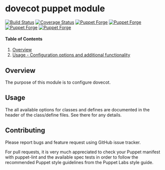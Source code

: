 # dovecot puppet module

[![Build Status](https://travis-ci.org/cirrax/puppet-dovecot.svg?branch=master)](https://travis-ci.org/cirrax/puppet-dovecot)
[![Coverage Status](https://coveralls.io/repos/github/cirrax/puppet-dovecot/badge.svg?branch=master)](https://coveralls.io/github/cirrax/puppet-dovecot?branch=master)
[![Puppet Forge](https://img.shields.io/puppetforge/v/cirrax/dovecot.svg?style=flat-square)](https://forge.puppetlabs.com/cirrax/dovecot)
[![Puppet Forge](https://img.shields.io/puppetforge/dt/cirrax/dovecot.svg?style=flat-square)](https://forge.puppet.com/cirrax/dovecot)
[![Puppet Forge](https://img.shields.io/puppetforge/e/cirrax/dovecot.svg?style=flat-square)](https://forge.puppet.com/cirrax/dovecot)
[![Puppet Forge](https://img.shields.io/puppetforge/f/cirrax/dovecot.svg?style=flat-square)](https://forge.puppet.com/cirrax/dovecot)

#### Table of Contents

1. [Overview](#overview)
1. [Usage - Configuration options and additional functionality](#usage)


## Overview

The purpose of this module is to configure dovecot.

## Usage

The all available options for classes and defines are documented in the header of the class/define files. See there for any details.

## Contributing

Please report bugs and feature request using GitHub issue tracker.

For pull requests, it is very much appreciated to check your Puppet manifest with puppet-lint
and the available spec tests  in order to follow the recommended Puppet style guidelines
from the Puppet Labs style guide.
